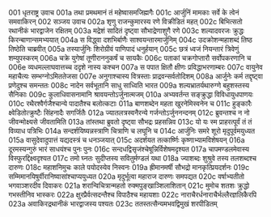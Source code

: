 001  धृतराष्ट्र उवाच
001a तथा प्रमथमानं तं महेष्वासमजिह्मगैः
001c आर्जुनिं मामकाः सर्वे के त्वेनं समवाकिरन्
002  सञ्जय उवाच
002a शृणु राजन्कुमारस्य रणे विक्रीडितं महत्
002c बिभित्सतो रथानीकं भारद्वाजेन रक्षितम्
003a मद्रेशं सादितं दृष्ट्वा सौभाद्रेणाशुगै रणे
003c शल्यादवरजः क्रुद्धः किरन्बाणान्समभ्ययात्
004a स विद्ध्वा दशभिर्बाणैः साश्वयन्तारमार्जुनिम्
004c उदक्रोशन्महाशब्दं तिष्ठ तिष्ठेति चाब्रवीत्
005a तस्यार्जुनिः शिरोग्रीवं पाणिपादं धनुर्हयान्
005c छत्रं ध्वजं नियन्तारं त्रिवेणुं शम्युपस्करम्
006a चक्रे युगेषां तूणीराननुकर्षं च सायकैः
006c पताकां चक्रगोप्तारौ सर्वोपकरणानि च
006e व्यधमल्लाघवात्तच्च ददृशे नास्य कश्चन
007a स पपात क्षितौ क्षीणः प्रविद्धाभरणाम्बरः
007c वायुनेव महाचैत्यः सम्भग्नोऽमिततेजसा
007e अनुगाश्चास्य वित्रस्ताः प्राद्रवन्सर्वतोदिशम्
008a आर्जुनेः कर्म तद्दृष्ट्वा प्रणेदुश्च समन्ततः
008c नादेन सर्वभूतानि साधु साध्विति भारत
009a शल्यभ्रातर्यथारुग्णे बहुशस्तस्य सैनिकाः
009c कुलाधिवासनामानि श्रावयन्तोऽर्जुनात्मजम्
010a अभ्यवर्तन्त सङ्क्रुद्धा विविधायुधपाणयः
010c रथैरश्वैर्गजैश्चान्ये पादातैश्च बलोत्कटाः
011a बाणशब्देन महता खुरनेमिस्वनेन च
011c हुङ्कारैः क्ष्वेडितोत्क्रुष्टैः सिंहनादैः सगर्जितैः
012a ज्यातलत्रस्वनैरन्ये गर्जन्तोऽर्जुननन्दनम्
012c ब्रुवन्तश्च न नो जीवन्मोक्ष्यसे जीवतामिति
013a तांस्तथा ब्रुवतो दृष्ट्वा सौभद्रः प्रहसन्निव
013c यो यः स्म प्राहरत्पूर्वं तं तं विव्याध पत्रिभिः
014a सन्दर्शयिष्यन्नस्त्राणि चित्राणि च लघूनि च
014c आर्जुनिः समरे शूरो मृदुपूर्वमयुध्यत
015a वासुदेवादुपात्तं यद्यदस्त्रं च धनञ्जयात्
015c अदर्शयत तत्कार्ष्णिः कृष्णाभ्यामविशेषयन्
016a दूरमस्यन्गुरुं भारं साधयंश्च पुनः पुनः
016c सन्दधद्विसृजंश्चेषून्निर्विशेषमदृश्यत
017a चापमण्डलमेवास्य विस्फुरद्दिक्ष्वदृश्यत
017c तमो घ्नतः सुदीप्तस्य सवितुर्मण्डलं यथा
018a ज्याशब्दः शुश्रुवे तस्य तलशब्दश्च दारुणः
018c महाशनिमुचः काले पयोदस्येव निस्वनः
019a ह्रीमानमर्षी सौभद्रो मानकृत्प्रियदर्शनः
019c सम्मिमानयिषुर्वीरानिष्वासांश्चाप्ययुध्यत
020a मृदुर्भूत्वा महाराज दारुणः समपद्यत
020c वर्षाभ्यतीतो भगवाञ्शरदीव दिवाकरः
021a शरान्विचित्रान्महतो रुक्मपुङ्खाञ्शिलाशितान्
021c मुमोच शतशः क्रुद्धो गभस्तीनिव भास्करः
022a क्षुरप्रैर्वत्सदन्तैश्च विपाठैश्च महायशाः
022c नाराचैरर्धनाराचैर्भल्लैरज्ञलिकैरपि
023a अवाकिरद्रथानीकं भारद्वाजस्य पश्यतः
023c ततस्तत्सैन्यमभवद्विमुखं शरपीडितम्

